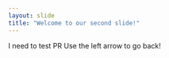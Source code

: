 ```yaml
---
layout: slide
title: "Welcome to our second slide!"
---
```

I need to test PR
Use the left arrow to go back!
